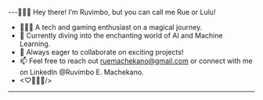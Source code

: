 ---🧚🏾‍♀️ Hey there! I’m Ruvimbo, but you can call me Rue or Lulu!  
- 🧚🏾‍♀️ A tech and gaming enthusiast on a magical journey.  
- 🦦 Currently diving into the enchanting world of AI and Machine Learning.  
- 🤗 Always eager to collaborate on exciting projects!  
- 📫 Feel free to reach out [ruemachekano@gmail.com](mailto:ruemachekano@gmail.com) or connect with me on LinkedIn @Ruvimbo E. Machekano.
- <♡👩🏾‍💻/>
___

<!---
ruerue01/ruerue01 is a ✨ special ✨ repository because its `README.md` (this file) appears on your GitHub profile.
You can click the Preview link to take a look at your changes.
--->
